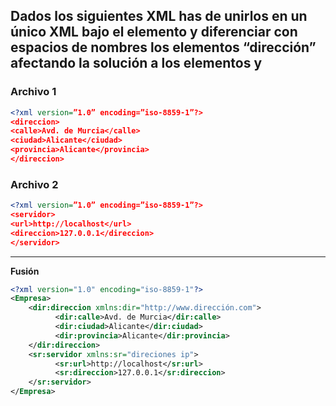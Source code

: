 ## Dados los siguientes XML has de unirlos en un único XML bajo el elemento <empresa> y diferenciar con espacios de nombres los elementos “dirección” afectando la solución a los elementos <direccion> y <servidor> 

### Archivo 1

```xml
<?xml version=”1.0” encoding=”iso-8859-1”?>  
<direccion>  
<calle>Avd. de Murcia</calle>  
<ciudad>Alicante</ciudad>  
<provincia>Alicante</provincia>  
</direccion>
```

### Archivo 2

```xml
<?xml version=”1.0” encoding=”iso-8859-1”?>  
<servidor>  
<url>http://localhost</url>  
<direccion>127.0.0.1</direccion>  
</servidor>
```

---

**Fusión**

```xml
<?xml version="1.0" encoding="iso-8859-1"?>
<Empresa>
    <dir:direccion xmlns:dir="http://www.dirección.com">
          <dir:calle>Avd. de Murcia</dir:calle> 
          <dir:ciudad>Alicante</dir:ciudad> 
          <dir:provincia>Alicante</dir:provincia> 
    </dir:direccion>
    <sr:servidor xmlns:sr="direciones ip">
          <sr:url>http://localhost</sr:url> 
          <sr:direccion>127.0.0.1</sr:direccion> 
    </sr:servidor>
</Empresa>
```
